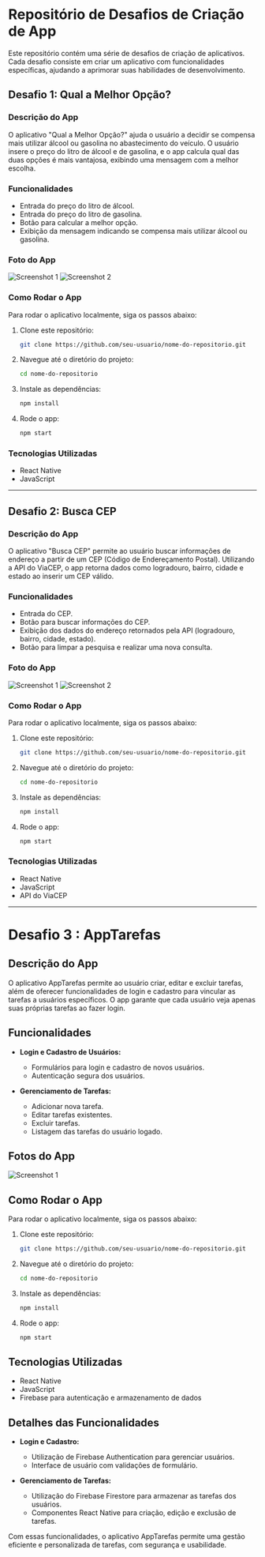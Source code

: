 # Repositório de Desafios de Criação de App

Este repositório contém uma série de desafios de criação de aplicativos. Cada desafio consiste em criar um aplicativo com funcionalidades específicas, ajudando a aprimorar suas habilidades de desenvolvimento.

## Desafio 1: Qual a Melhor Opção?

### Descrição do App

O aplicativo "Qual a Melhor Opção?" ajuda o usuário a decidir se compensa mais utilizar álcool ou gasolina no abastecimento do veículo. O usuário insere o preço do litro de álcool e de gasolina, e o app calcula qual das duas opções é mais vantajosa, exibindo uma mensagem com a melhor escolha.

### Funcionalidades

- Entrada do preço do litro de álcool.
- Entrada do preço do litro de gasolina.
- Botão para calcular a melhor opção.
- Exibição da mensagem indicando se compensa mais utilizar álcool ou gasolina.

### Foto do App

![Screenshot 1](https://drive.google.com/uc?export=view&id=1GaWScd_B9FDcc7eVefK8FER3EQQhJi3c)
![Screenshot 2](https://drive.google.com/uc?export=view&id=18LpPBwfN7taVaEO9q7UH7nyC7GuMbI0o)



### Como Rodar o App

Para rodar o aplicativo localmente, siga os passos abaixo:

1. Clone este repositório:
    ```sh
    git clone https://github.com/seu-usuario/nome-do-repositorio.git
    ```
2. Navegue até o diretório do projeto:
    ```sh
    cd nome-do-repositorio
    ```
3. Instale as dependências:
    ```sh
    npm install
    ```
4. Rode o app:
    ```sh
    npm start
    ```

### Tecnologias Utilizadas

- React Native
- JavaScript

---

## Desafio 2: Busca CEP

### Descrição do App

O aplicativo "Busca CEP" permite ao usuário buscar informações de endereço a partir de um CEP (Código de Endereçamento Postal). Utilizando a API do ViaCEP, o app retorna dados como logradouro, bairro, cidade e estado ao inserir um CEP válido.

### Funcionalidades

- Entrada do CEP.
- Botão para buscar informações do CEP.
- Exibição dos dados do endereço retornados pela API (logradouro, bairro, cidade, estado).
- Botão para limpar a pesquisa e realizar uma nova consulta.

### Foto do App

![Screenshot 1](https://drive.google.com/uc?export=view&id=1AK2QecEeaXkUPQfq5qQnSx22UZD_IU9P)
![Screenshot 2](https://drive.google.com/uc?export=view&id=18rNaHWVpIxobfDa-ioxYW8TWvMdcABn4)

### Como Rodar o App

Para rodar o aplicativo localmente, siga os passos abaixo:

1. Clone este repositório:
    ```sh
    git clone https://github.com/seu-usuario/nome-do-repositorio.git
    ```
2. Navegue até o diretório do projeto:
    ```sh
    cd nome-do-repositorio
    ```
3. Instale as dependências:
    ```sh
    npm install
    ```
4. Rode o app:
    ```sh
    npm start
    ```

### Tecnologias Utilizadas

- React Native
- JavaScript
- API do ViaCEP

---

# Desafio 3 : AppTarefas

## Descrição do App

O aplicativo AppTarefas permite ao usuário criar, editar e excluir tarefas, além de oferecer funcionalidades de login e cadastro para vincular as tarefas a usuários específicos. O app garante que cada usuário veja apenas suas próprias tarefas ao fazer login.

## Funcionalidades

- **Login e Cadastro de Usuários:**
  - Formulários para login e cadastro de novos usuários.
  - Autenticação segura dos usuários.

- **Gerenciamento de Tarefas:**
  - Adicionar nova tarefa.
  - Editar tarefas existentes.
  - Excluir tarefas.
  - Listagem das tarefas do usuário logado.

## Fotos do App

![Screenshot 1](https://drive.google.com/uc?export=view&id=1CQvMISV2e3GmijtTtiH3kmaMhjwzRLc5)


## Como Rodar o App

Para rodar o aplicativo localmente, siga os passos abaixo:

1. Clone este repositório:
    ```sh
    git clone https://github.com/seu-usuario/nome-do-repositorio.git
    ```
2. Navegue até o diretório do projeto:
    ```sh
    cd nome-do-repositorio
    ```
3. Instale as dependências:
    ```sh
    npm install
    ```
4. Rode o app:
    ```sh
    npm start
    ```

## Tecnologias Utilizadas

- React Native
- JavaScript
- Firebase para autenticação e armazenamento de dados

## Detalhes das Funcionalidades

- **Login e Cadastro:**
  - Utilização de Firebase Authentication para gerenciar usuários.
  - Interface de usuário com validações de formulário.

- **Gerenciamento de Tarefas:**
  - Utilização do Firebase Firestore para armazenar as tarefas dos usuários.
  - Componentes React Native para criação, edição e exclusão de tarefas.

Com essas funcionalidades, o aplicativo AppTarefas permite uma gestão eficiente e personalizada de tarefas, com segurança e usabilidade.

